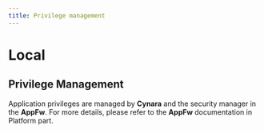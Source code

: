 ```yaml
---
title: Privilege management
---
```


# Local

## Privilege Management

Application privileges are managed by **Cynara** and the security manager in the
**AppFw**. For more details, please refer to the **AppFw** documentation in
Platform part.
